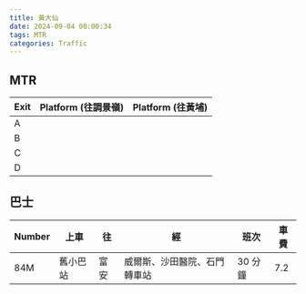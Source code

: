 ```yaml
---
title: 黃大仙
date: 2024-09-04 00:00:34
tags: MTR
categories: Traffic
---
```


## MTR

| Exit | Platform (往調景嶺) | Platform (往黃埔) |
| ---- | ------------------- | ----------------- |
| A    |                     |                   |
| B    |                     |                   |
| C    |                     |                   |
| D    |                     |                   |

## 巴士

| Number | 上車     | 往   | 經                           | 班次    | 車費 |
| ------ | -------- | ---- | ---------------------------- | ------- | ---- |
| 84M    | 舊小巴站 | 富安 | 威爾斯、沙田醫院、石門轉車站 | 30 分鐘 | 7.2  |
